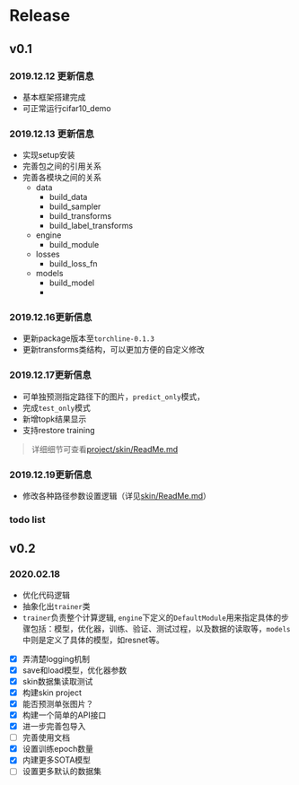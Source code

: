 
# Release

## v0.1

### 2019.12.12 更新信息
- 基本框架搭建完成
- 可正常运行cifar10_demo


### 2019.12.13 更新信息
- 实现setup安装
- 完善包之间的引用关系
- 完善各模块之间的关系
  - data
    - build_data
    - build_sampler
    - build_transforms
    - build_label_transforms
  - engine
    - build_module
  - losses
    - build_loss_fn
  - models
    - build_model
    - 
### 2019.12.16更新信息

- 更新package版本至`torchline-0.1.3`
- 更新transforms类结构，可以更加方便的自定义修改

### 2019.12.17更新信息
- 可单独预测指定路径下的图片，`predict_only`模式，
- 完成`test_only`模式
- 新增topk结果显示
- 支持restore training
> 详细细节可查看[project/skin/ReadMe.md](projects/skin/ReadMe.md)

### 2019.12.19更新信息
- 修改各种路径参数设置逻辑（详见[skin/ReadMe.md](projects/skin/ReadMe.md)）

### todo list


## v0.2

### 2020.02.18

- 优化代码逻辑
- 抽象化出`trainer`类
- `trainer`负责整个计算逻辑, `engine`下定义的`DefaultModule`用来指定具体的步骤包括：模型，优化器，训练、验证、测试过程，以及数据的读取等，`models`中则是定义了具体的模型，如resnet等。


- [x] 弄清楚logging机制
- [x] save和load模型，优化器参数
- [x] skin数据集读取测试
- [x] 构建skin project
- [x] 能否预测单张图片？
- [x] 构建一个简单的API接口
- [x] 进一步完善包导入
- [ ] 完善使用文档
- [x] 设置训练epoch数量
- [X] 内建更多SOTA模型
- [ ] 设置更多默认的数据集